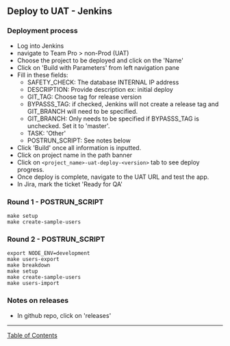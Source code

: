 ## Deploy to UAT - Jenkins

### Deployment process
- Log into Jenkins
- navigate to Team Pro > non-Prod (UAT)
- Choose the project to be deployed and click on the 'Name'
- Click on 'Build with Parameters' from left navigation pane
- Fill in these fields:
	- SAFETY_CHECK: The database INTERNAL IP address
	- DESCRIPTION: Provide description ex: initial deploy
	- GIT_TAG: Choose tag for release version
	- BYPASSS_TAG: if checked, Jenkins will not create a release tag and GIT_BRANCH will need to be specified.
	- GIT_BRANCH: Only needs to be specified if BYPASSS_TAG is unchecked. Set it to 'master'.
	- TASK: 'Other'
	- POSTRUN_SCRIPT: See notes below
- Click 'Build' once all information is inputted.
- Click on project name in the path banner
- Click on `<project_name>-uat-deploy-<version>` tab to see deploy progress.
- Once deploy is complete, navigate to the UAT URL and test the app.
- In Jira, mark the ticket 'Ready for QA'


### Round 1 - POSTRUN_SCRIPT
```
make setup
make create-sample-users
```

### Round 2 - POSTRUN_SCRIPT
```
export NODE_ENV=development
make users-export
make breakdown
make setup
make create-sample-users
make users-import
```

### Notes on releases
- In github repo, click on 'releases'

***
[Table of Contents](../README.md)